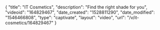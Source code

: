 {
    "title": "IT Cosmetics",
    "description": "Find the right shade for you",
    "videoid": "164829467",
    "date_created": "1528811290",
    "date_modified": "1546466808",
    "type": "captivate",
    "layout": "video",
    "url": "\/v\/it-cosmetics\/164829467"
}
